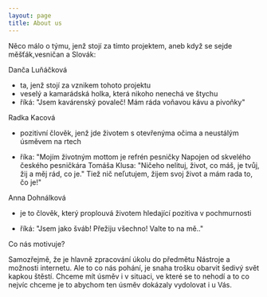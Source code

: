 ```yaml
---
layout: page
title: About us
---
```



Něco málo o týmu, jenž stojí za tímto projektem, aneb když se sejde měšťák,vesničan a Slovák:

Danča Luňáčková 

- ta, jenž stojí za vznikem tohoto projektu
- veselý a kamarádská holka, která nikoho nenechá ve štychu
- říká: "Jsem kavárenský povaleč! Mám ráda voňavou kávu a pivoňky" 

Radka Kacová

 - pozitivní člověk, jenž jde životem s otevřenýma očima a neustálým úsměvem na rtech
 
 - říka: "Mojím životným mottom je refrén pesničky Napojen od skvelého českého pesničkára Tomáša Klusa: "Ničeho nelituj,
život, co máš, je tvůj, žij a měj rád, co je." Tiež nič neľutujem, žijem svoj život a mám rada to, čo je!" 

 Anna Dohnálková

 - je to člověk, který proplouvá životem hledající pozitiva v pochmurnosti
 
 - říká: "Jsem jako šváb! Přežiju všechno! Valte to na mě.."


 Co nás motivuje?

 Samozřejmě, že je hlavně zpracování úkolu do předmětu Nástroje a možnosti internetu.
 Ale to co nás pohání, je snaha trošku obarvit šedivý svět kapkou štěstí. Chceme mít úsměv i v situaci, ve které se to nehodí a to co nejvíc chceme je to abychom ten úsměv dokázaly vydolovat i u Vás.
